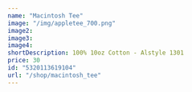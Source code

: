 ```yaml
---
name: "Macintosh Tee"
image: "/img/appletee_700.png"
image2: 
image3: 
image4:
shortDescription: 100% 10oz Cotton - Alstyle 1301 
price: 30
id: "5320113619104"
url: "/shop/macintosh_tee"
---
```





